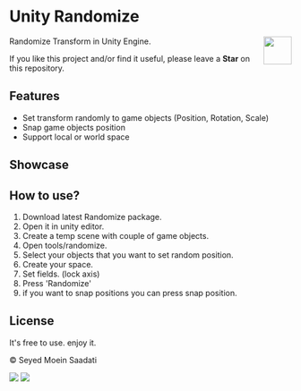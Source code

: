 # Unity Randomize

<img src="C:\Users\Seyed Moein\Documents\Unity Projects\Unity-Procedural-IK-Wall-Walking-Spider-master\media\unitylogo.png" align="right" height="50px">

Randomize Transform in Unity Engine.

If you like this project and/or find it useful, please leave a **Star** on this repository.

## Features

  - Set transform randomly to game objects (Position, Rotation, Scale)
  - Snap game objects position
  - Support local or world space

## Showcase

## How to use?

1. Download latest Randomize package.
2. Open it in unity editor.
3. Create a temp scene with couple of game objects.
4. Open tools/randomize.
5. Select your objects that you want to set random position.
6. Create your space.
7. Set fields. (lock axis)
8. Press 'Randomize'
9. if you want to snap positions you can press snap position.

## License

It's free to use. enjoy it.

© Seyed Moein Saadati

[![](https://img.shields.io/static/v1?label=Website&message=www.seyedmoeinsaadati.github.io&color=brightgreen)](https://www.seyedmoeinsaadati.github.io)
[![](https://img.shields.io/static/v1?label=G-mail&message=saadatimoin@gmail.com&color=blue)](mailto:saadatimoin@gmail.com)

